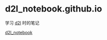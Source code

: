 # d2l_notebook.github.io

学习 [d2l](https://zh.d2l.ai/chapter_installation/index.html) 时的笔记

[d2l_notebook](https://nkwejj.github.io/d2l_notebook.github.io/)
